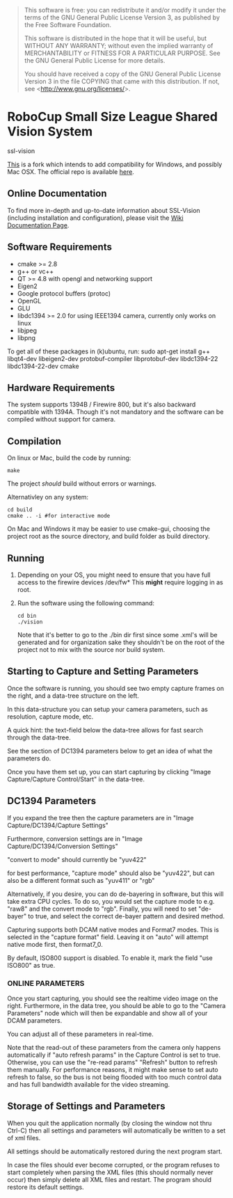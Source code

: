 > This software is free: you can redistribute it and/or modify
> it under the terms of the GNU General Public License Version 3,
> as published by the Free Software Foundation.
> 
> This software is distributed in the hope that it will be useful,
> but WITHOUT ANY WARRANTY; without even the implied warranty of
> MERCHANTABILITY or FITNESS FOR A PARTICULAR PURPOSE.  See the
> GNU General Public License for more details.
> 
> You should have received a copy of the GNU General Public License
> Version 3 in the file COPYING that came with this distribution.
> If not, see &lt;<http://www.gnu.org/licenses/>&gt;.

RoboCup Small Size League Shared Vision System 
==============================================

ssl-vision

[This](http://github.com/roboime/ssl-vision/) is a fork which
intends to add compatibility for Windows, and possibly Mac OSX.
The official repo is available [here](http://code.google.com/p/ssl-vision/).


Online Documentation
--------------------

To find more in-depth and up-to-date information about SSL-Vision
(including installation and configuration), please visit the [Wiki
Documentation Page](http://code.google.com/p/ssl-vision/wiki/Manual).
 

Software Requirements
---------------------

- cmake >= 2.8
- g++ or vc++
- QT >= 4.8 with opengl and networking support
- Eigen2
- Google protocol buffers (protoc)
- OpenGL
- GLU
- libdc1394 >= 2.0 for using IEEE1394 camera, currently only works on linux
- libjpeg
- libpng

To get all of these packages in (k)ubuntu, run:
sudo apt-get install g++ libqt4-dev libeigen2-dev protobuf-compiler libprotobuf-dev libdc1394-22 libdc1394-22-dev cmake


Hardware Requirements
---------------------

The system supports 1394B / Firewire 800, but it's also backward compatible
with 1394A.
Though it's not mandatory and the software can be compiled without support
for camera.


Compilation
-----------

On linux or Mac, build the code by running:

``make``

The project *should* build without errors or warnings.

Alternativley on any system:

```
cd build
cmake .. -i #for interactive mode
```

On Mac and Windows it may be easier to use cmake-gui, choosing
the project root as the source directory, and build folder as
build directory.


Running
-------

1. Depending on your OS, you might need to ensure that you have
   full access to the firewire devices /dev/fw* This **might**
   require logging in as root.

2. Run the software using the following command:

   ```
   cd bin
   ./vision
   ```

   Note that it's better to go to the ./bin dir first since some .xml's
   will be generated and for organization sake they shouldn't be on
   the root of the project not to mix with the source nor build system.


Starting to Capture and Setting Parameters
------------------------------------------

Once the software is running, you should see two empty capture frames
on the right, and a data-tree structure on the left.

In this data-structure you can setup your camera parameters,
such as resolution, capture mode, etc.

A quick hint: the text-field below the data-tree allows for
fast search through the data-tree.

See the section of DC1394 parameters below to get an idea of what the
parameters do.

Once you have them set up, you can start capturing by clicking
"Image Capture/Capture Control/Start"
in the data-tree.


DC1394 Parameters
-----------------

If you expand the tree then the capture parameters are in
"Image Capture/DC1394/Capture Settings"
   
Furthermore, conversion settings are in
"Image Capture/DC1394/Conversion Settings"

"convert to mode" should currently be "yuv422"

for best performance, "capture mode" should also be "yuv422",
but can also be a different format such as "yuv411" or "rgb"

Alternatively, if you desire, you can do de-bayering in software,
but this will take extra CPU cycles. To do so, you would set the
capture mode to e.g. "raw8" and the convert mode to "rgb". Finally,
you will need to set "de-bayer" to true, and select the correct
de-bayer pattern and desired method.

Capturing supports both DCAM native modes and Format7 modes.
This is selected in the "capture format" field. Leaving it on
"auto" will attempt native mode first, then format7_0.

By default, ISO800 support is disabled. To enable it, mark the
field "use ISO800" as true.

### ONLINE PARAMETERS ###

Once you start capturing, you should see the realtime video image
on the right.
Furthermore, in the data tree, you should be able to go to the
"Camera Parameters" node which will then be expandable and show
all of your DCAM parameters.

You can adjust all of these parameters in real-time.

Note that the read-out of these parameters from the camera
only happens automatically if "auto refresh params" in the
Capture Control is set to true. Otherwise, you can use
the "re-read params" "Refresh" button to refresh them manually.
For performance reasons, it might make sense to set auto refresh
to false, so the bus is not being flooded with too much control
data and has full bandwidth available for the video streaming.


Storage of Settings and Parameters 
----------------------------------

When you quit the application normally (by closing the window
not thru Ctrl-C) then all settings and parameters will
automatically be written to a set of xml files.

All settings should be automatically restored during the next
program start.

In case the files should ever become corrupted, or the
program refuses to start completely when parsing the XML files
(this should normally never occur) then simply delete all
XML files and restart. The program should restore its default
settings.

